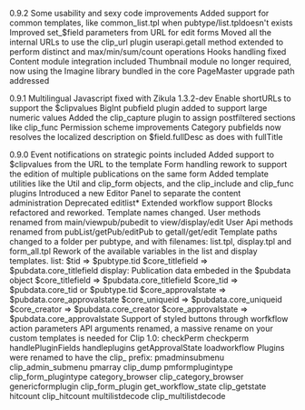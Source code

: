 
  0.9.2
    Some usability and sexy code improvements
    Added support for common templates, like common_list.tpl when pubtype/list.tpldoesn't exists
    Improved set_$field parameters from URL for edit forms
    Moved all the internal URLs to use the clip_url plugin
    userapi.getall method extended to perform distinct and max/min/sum/count operations
    Hooks handling fixed
    Content module integration included
    Thumbnail module no longer required, now using the Imagine library bundled in the core
    PageMaster upgrade path addressed

  0.9.1
    Multilingual Javascript fixed with Zikula 1.3.2-dev
    Enable shortURLs to support the $clipvalues
    BigInt pubfield plugin added to support large numeric values
    Added the clip_capture plugin to assign postfiltered sections like clip_func
    Permission scheme improvements
    Category pubfields now resolves the localized description on $field.fullDesc as does with fullTitle

  0.9.0
    Event notifications on strategic points included
    Added support to $clipvalues from the URL to the template
    Form handling rework to support the edition of multiple publications on the same form
    Added template utilities like the Util and clip_form objects, and the clip_include and clip_func plugins
    Introduced a new Editor Panel to separate the content administration
    Deprecated editlist*
    Extended workflow support
    Blocks refactored and reworked. Template names changed.
    User methods renamed from main/viewpub/pubedit to view/display/edit
    User Api methods renamed from pubList/getPub/editPub to getall/get/edit
    Template paths changed to a folder per pubtype, and with filenames: list.tpl, display.tpl and form_all.tpl
    Rework of the available variables in the list and display templates.
        list:
            $tid => $pubtype.tid
            $core_titlefield => $pubdata.core_titlefield
        display:
            Publication data embeded in the $pubdata object
            $core_titlefield => $pubdata.core_titlefield
            $core_tid => $pubdata.core_tid or $pubtype.tid
            $core_approvalstate => $pubdata.core_approvalstate
            $core_uniqueid => $pubdata.core_uniqueid
            $core_creator => $pubdata.core_creator
            $core_approvalstate => $pubdata.core_approvalstate
    Support of styled buttons through worfkflow action parameters
    API arguments renamed, a massive rename on your custom templates is needed for Clip 1.0:
        checkPerm               checkperm
        handlePluginFields      handleplugins
        getApprovalState        loadworkflow
    Plugins were renamed to have the clip_ prefix:
        pmadminsubmenu          clip_admin_submenu
        pmarray                 clip_dump
        pmformplugintype        clip_form_plugintype
        category_browser        clip_category_browser
        genericformplugin       clip_form_plugin
        get_workflow_state      clip_getstate
        hitcount                clip_hitcount
        multilistdecode         clip_multilistdecode
